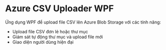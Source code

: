 # Azure CSV Uploader WPF

Ứng dụng WPF để upload file CSV lên Azure Blob Storage với các tính năng:
- Upload file CSV đơn lẻ hoặc thư mục
- Giám sát tự động thư mục và upload file mới
- Giao diện người dùng hiện đại
